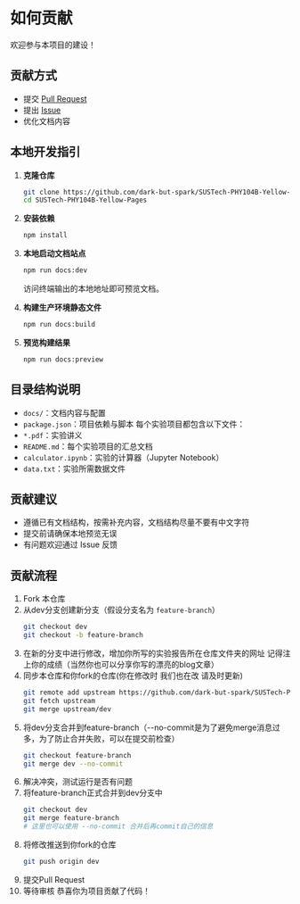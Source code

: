 # 如何贡献

欢迎参与本项目的建设！

## 贡献方式

- 提交 [Pull Request](https://github.com/dark-but-spark/SUSTech-PHY104B-Yellow-Pages/pulls)
- 提出 [Issue](https://github.com/dark-but-spark/SUSTech-PHY104B-Yellow-Pages/issues)
- 优化文档内容

## 本地开发指引

1. **克隆仓库**
   ```bash
   git clone https://github.com/dark-but-spark/SUSTech-PHY104B-Yellow-Pages.git
   cd SUSTech-PHY104B-Yellow-Pages
   ```

2. **安装依赖**
   ```bash
   npm install
   ```

3. **本地启动文档站点**
   ```bash
   npm run docs:dev
   ```
   访问终端输出的本地地址即可预览文档。

4. **构建生产环境静态文件**
   ```bash
   npm run docs:build
   ```

5. **预览构建结果**
   ```bash
   npm run docs:preview
   ```

## 目录结构说明

- `docs/`：文档内容与配置
- `package.json`：项目依赖与脚本
每个实验项目都包含以下文件：
- `*.pdf`：实验讲义
- `README.md`：每个实验项目的汇总文档
- `calculator.ipynb`：实验的计算器（Jupyter Notebook）
- `data.txt`：实验所需数据文件

## 贡献建议

- 遵循已有文档结构，按需补充内容，文档结构尽量不要有中文字符
- 提交前请确保本地预览无误
- 有问题欢迎通过 Issue 反馈

## 贡献流程

1. Fork 本仓库
2. 从dev分支创建新分支（假设分支名为 `feature-branch`）
   ``` bash
   git checkout dev
   git checkout -b feature-branch
   ```
3. 在新的分支中进行修改，增加你所写的实验报告所在仓库文件夹的网址 记得注上你的成绩（当然你也可以分享你写的漂亮的blog文章）
4. 同步本仓库和你fork的仓库(你在修改时 我们也在改 请及时更新)
   ``` bash
   git remote add upstream https://github.com/dark-but-spark/SUSTech-PHY104B-Yellow-Pages.git
   git fetch upstream
   git merge upstream/dev
   ```
5. 将dev分支合并到feature-branch（--no-commit是为了避免merge消息过多，为了防止合并失败，可以在提交前检查）
   ``` bash
   git checkout feature-branch
   git merge dev --no-commit
   ```
6. 解决冲突，测试运行是否有问题
7. 将feature-branch正式合并到dev分支中
   ``` bash
   git checkout dev
   git merge feature-branch 
   # 这里也可以使用 --no-commit 合并后再commit自己的信息
   ```
8. 将修改推送到你fork的仓库
   ``` bash
   git push origin dev
   ```
9. 提交Pull Request
10. 等待审核 恭喜你为项目贡献了代码！